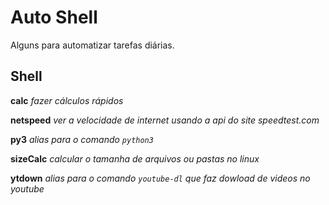 # Auto Shell
Alguns para automatizar tarefas diárias.

## Shell
**calc** _fazer cálculos rápidos_

**netspeed** _ver a velocidade de internet usando a api do site speedtest.com_

**py3** _alias para o comando `python3`_

**sizeCalc** _calcular o tamanha de arquivos ou pastas no linux_

**ytdown** _alias para o comando `youtube-dl` que faz dowload de videos no youtube_
